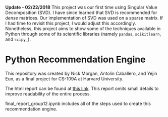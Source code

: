 **Update - 02/22/2018**
This project was our first time using Singular Value Decomposition (SVD). I have since learned that SVD is recommended for *dense* matrices. Our implementation of SVD was used on a sparse matrix. If I had time to revisit this project, I would adjust this accordingly. Nonetheless, this project aims to show some of the techniques available in Python through some of its scientific libraries (namely `pandas`, `scikitlearn`, and `scipy_`).

# Python Recommendation Engine
This repository was created by Nick Morgan, Antolín Caballero, and Yejin Eun, as a final project for CS-109A at Harvard University.

The html report can be found at [this link](https://nick-morgan.github.io/Python-Recommendation-Engine-Yelp/). This report omits small details to improve readability of the entire process. 

final_report_group12.ipynb includes all of the steps used to create this recommendation engine.
